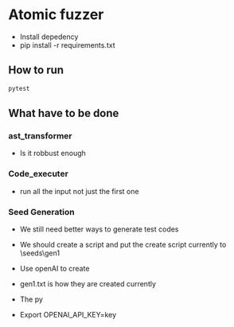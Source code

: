 # Atomic fuzzer

* Install depedency
* pip install -r requirements.txt

## How to run

```bash
pytest
```

## What have to be done

### ast_transformer

* Is it robbust enough

### Code_executer

* run all the input not just the first one

### Seed Generation

* We still need better ways to generate test codes
* We should create a script and put the create script currently to \seeds\gen1
* Use openAI to create
* gen1.txt is how they are created currently
* The py

* Export OPENAI_API_KEY=key
